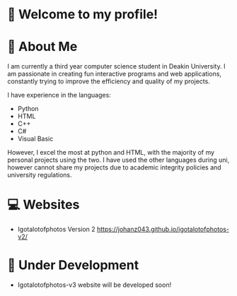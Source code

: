 # 👋 Welcome to my profile!


# 🔭 About Me
I am currently a third year computer science student in Deakin University. I am passionate in creating fun interactive programs and web applications, constantly trying to improve the efficiency and quality of my projects.

I have experience in the languages:
- Python
- HTML
- C++
- C#
- Visual Basic

However, I excel the most at python and HTML, with the majority of my personal projects using the two. I have used the other languages during uni, however cannot share my projects due to academic integrity policies and university regulations.


# 💻 Websites
- Igotalotofphotos Version 2
https://johanz043.github.io/igotalotofphotos-v2/


# 🎁 Under Development
- Igotalotofphotos-v3 website will be developed soon!
